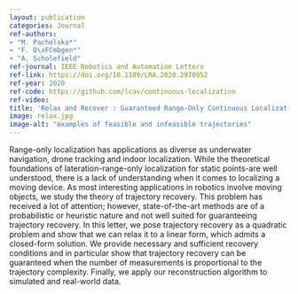```yaml
---
layout: publication
categories: Journal
ref-authors:
- "M. Pacholska*"
- "F. D\xFCmbgen*"
- "A. Scholefield"
ref-journal: IEEE Robotics and Automation Letters
ref-link: https://doi.org/10.1109/LRA.2020.2970952
ref-year: 2020
ref-code: https://github.com/lcav/continuous-localization
ref-video: 
title: 'Relax and Recover : Guaranteed Range-Only Continuous Localization'
image: relax.jpg
image-alt: "examples of feasible and infeasible trajectories" 
---
```


Range-only localization has applications as diverse as underwater navigation, drone tracking and indoor localization. While the theoretical foundations of lateration-range-only localization for static points-are well understood, there is a lack of understanding when it comes to localizing a moving device. As most interesting applications in robotics involve moving objects, we study the theory of trajectory recovery. This problem has received a lot of attention; however, state-of-the-art methods are of a probabilistic or heuristic nature and not well suited for guaranteeing trajectory recovery. In this letter, we pose trajectory recovery as a quadratic problem and show that we can relax it to a linear form, which admits a closed-form solution. We provide necessary and sufficient recovery conditions and in particular show that trajectory recovery can be guaranteed when the number of measurements is proportional to the trajectory complexity. Finally, we apply our reconstruction algorithm to simulated and real-world data.
